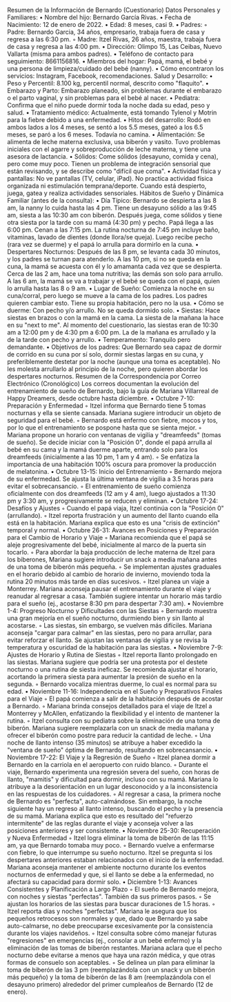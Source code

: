 Resumen de la Información de Bernardo (Cuestionario)
Datos Personales y Familiares:
• Nombre del hijo: Bernardo García Rivas.
• Fecha de Nacimiento: 12 de enero de 2022.
• Edad: 8 meses, casi 9.
• Padres:
    ◦ Padre: Bernardo Garcia, 34 años, empresario, trabaja fuera de casa y regresa a las 6:30 pm.
    ◦ Madre: Itzel Rivas, 26 años, maestra, trabaja fuera de casa y regresa a las 4:00 pm.
• Dirección: Olimpo 15, Las Ceibas, Nuevo Vallarta (misma para ambos padres).
• Teléfono de contacto para seguimiento: 8661156816.
• Miembros del hogar: Papá, mamá, el bebé y una persona de limpieza/cuidado del bebé (nanny).
• Cómo encontraron los servicios: Instagram, Facebook, recomendaciones.
Salud y Desarrollo:
• Peso y Percentil: 8.100 kg, percentil normal, descrito como "flaquito".
• Embarazo y Parto: Embarazo planeado, sin problemas durante el embarazo o el parto vaginal, y sin problemas para el bebé al nacer.
• Pediatra: Confirma que el niño puede dormir toda la noche dada su edad, peso y salud.
• Tratamiento médico: Actualmente, está tomando Tylenol y Motrin para la fiebre debido a una enfermedad.
• Hitos del desarrollo: Rodó en ambos lados a los 4 meses, se sentó a los 5.5 meses, gateó a los 6.5 meses, se paró a los 6 meses. Todavía no camina.
• Alimentación: Se alimenta de leche materna exclusiva, usa biberón y vasito. Tuvo problemas iniciales con el agarre y sobreproducción de leche materna, y tiene una asesora de lactancia.
• Sólidos: Come sólidos (desayuno, comida y cena), pero come muy poco. Tienen un problema de integración sensorial que están revisando, y se describe como "difícil que coma".
• Actividad física y pantallas: No ve pantallas (TV, celular, iPad). No practica actividad física organizada ni estimulación temprana/deporte. Cuando está despierto, juega, gatea y realiza actividades sensoriales.
Hábitos de Sueño y Dinámica Familiar (antes de la consulta):
• Día Típico: Bernardo se despierta a las 8 am, la nanny lo cuida hasta las 4 pm. Tiene un desayuno sólido a las 9:45 am, siesta a las 10:30 am con biberón. Después juega, come sólidos y tiene otra siesta por la tarde con su mamá (4:30 pm) y pecho. Papá llega a las 6:00 pm. Cenan a las 7:15 pm. La rutina nocturna de 7:45 pm incluye baño, vitaminas, lavado de dientes (donde llora/se queja). Luego recibe pecho (rara vez se duerme) y el papá lo arrulla para dormirlo en la cuna.
• Despertares Nocturnos: Después de las 8 pm, se levanta cada 30 minutos, y los padres se turnan para atenderlo. A las 10 pm, si no se queda en la cuna, la mamá se acuesta con él y lo amamanta cada vez que se despierta. Cerca de las 2 am, hace una toma nutritiva; las demás son solo para arrullo. A las 6 am, la mamá se va a trabajar y el bebé se queda con el papá, quien lo arrulla hasta las 8 o 9 am.
• Lugar de Sueño: Comienza la noche en su cuna/corral, pero luego se mueve a la cama de los padres. Los padres quieren cambiar esto. Tiene su propia habitación, pero no la usa.
• Cómo se duerme: Con pecho y/o arrullo. No se queda dormido solo.
• Siestas: Hace siestas en brazos o con la mamá en la cama. La siesta de la mañana la hace en su "next to me". Al momento del cuestionario, las siestas eran de 10:30 am a 12:00 pm y de 4:30 pm a 6:00 pm. La de la mañana es arrullado y la de la tarde con pecho y arrullo.
• Temperamento: Tranquilo pero demandante.
• Objetivos de los padres: Que Bernardo sea capaz de dormir de corrido en su cuna por sí solo, dormir siestas largas en su cuna, y preferiblemente destetar por la noche (aunque una toma es aceptable). No les molesta arrullarlo al principio de la noche, pero quieren abordar los despertares nocturnos.
Resumen de la Correspondencia por Correo Electrónico (Cronológico)
Los correos documentan la evolución del entrenamiento de sueño de Bernardo, bajo la guía de Mariana Villarreal de Happy Dreamers, desde octubre hasta diciembre.
• Octubre 7-10: Preparación y Enfermedad
    ◦ Itzel informa que Bernardo tiene 5 tomas nocturnas y ella se siente cansada. Mariana sugiere introducir un objeto de seguridad para el bebé.
    ◦ Bernardo está enfermo con fiebre, mocos y tos, por lo que el entrenamiento se pospone hasta que se sienta mejor.
    ◦ Mariana propone un horario con ventanas de vigilia y "dreamfeeds" (tomas de sueño). Se decide iniciar con la "Posición 0", donde el papá arrulla al bebé en su cama y la mamá duerme aparte, entrando solo para los dreamfeeds (inicialmente a las 10 pm, 1 am y 4 am).
    ◦ Se enfatiza la importancia de una habitación 100% oscura para promover la producción de melatonina.
• Octubre 13-15: Inicio del Entrenamiento
    ◦ Bernardo mejora de su enfermedad. Se ajusta la última ventana de vigilia a 3.5 horas para evitar el sobrecansancio.
    ◦ El entrenamiento de sueño comienza oficialmente con dos dreamfeeds (12 am y 4 am), luego ajustados a 11:30 pm y 3:30 am, y progresivamente se reducen y eliminan.
• Octubre 17-24: Desafíos y Ajustes
    ◦ Cuando el papá viaja, Itzel continúa con la "Posición 0" (arrullando).
    ◦ Itzel reporta frustración y un aumento del llanto cuando ella está en la habitación. Mariana explica que esto es una "crisis de extinción" temporal y normal.
• Octubre 26-31: Avances en Posiciones y Preparación para el Cambio de Horario y Viaje
    ◦ Mariana recomienda que el papá se aleje progresivamente del bebé, inicialmente al marco de la puerta sin tocarlo.
    ◦ Para abordar la baja producción de leche materna de Itzel para los biberones, Mariana sugiere introducir un snack a media mañana antes de una toma de biberón más pequeña.
    ◦ Se implementan ajustes graduales en el horario debido al cambio de horario de invierno, moviendo toda la rutina 20 minutos más tarde en días sucesivos.
    ◦ Itzel planea un viaje a Monterrey. Mariana aconseja pausar el entrenamiento durante el viaje y reanudar al regresar a casa. También sugiere intentar un horario más tardío para el sueño (ej., acostarse 8:30 pm para despertar 7:30 am).
• Noviembre 1-4: Progreso Nocturno y Dificultades con las Siestas
    ◦ Bernardo muestra una gran mejoría en el sueño nocturno, durmiendo bien y sin llanto al acostarse.
    ◦ Las siestas, sin embargo, se vuelven más difíciles. Mariana aconseja "cargar para calmar" en las siestas, pero no para arrullar, para evitar reforzar el llanto. Se ajustan las ventanas de vigilia y se revisa la temperatura y oscuridad de la habitación para las siestas.
• Noviembre 7-9: Ajustes de Horario y Rutina de Siestas
    ◦ Itzel reporta llanto prolongado en las siestas. Mariana sugiere que podría ser una protesta por el destete nocturno o una rutina de siesta ineficaz. Se recomienda ajustar el horario, acortando la primera siesta para aumentar la presión de sueño en la segunda.
    ◦ Bernardo vocaliza mientras duerme, lo cual es normal para su edad.
• Noviembre 11-16: Independencia en el Sueño y Preparativos Finales para el Viaje
    ◦ El papá comienza a salir de la habitación después de acostar a Bernardo.
    ◦ Mariana brinda consejos detallados para el viaje de Itzel a Monterrey y McAllen, enfatizando la flexibilidad y el intento de mantener la rutina.
    ◦ Itzel consulta con su pediatra sobre la eliminación de una toma de biberón. Mariana sugiere reemplazarla con un snack de media mañana y ofrecer el biberón como postre para reducir la cantidad de leche.
    ◦ Una noche de llanto intenso (35 minutos) se atribuye a haber excedido la "ventana de sueño" óptima de Bernardo, resultando en sobrecansancio.
• Noviembre 17-22: El Viaje y la Regresión de Sueño
    ◦ Itzel planea dormir a Bernardo en la carriola en el aeropuerto con ruido blanco.
    ◦ Durante el viaje, Bernardo experimenta una regresión severa del sueño, con horas de llanto, "mamitis" y dificultad para dormir, incluso con su mamá. Mariana lo atribuye a la desorientación en un lugar desconocido y a la inconsistencia en las respuestas de los cuidadores.
    ◦ Al regresar a casa, la primera noche de Bernardo es "perfecta", auto-calmándose. Sin embargo, la noche siguiente hay un regreso al llanto intenso, buscando el pecho y la presencia de su mamá. Mariana explica que esto es resultado del "refuerzo intermitente" de las reglas durante el viaje y aconseja volver a las posiciones anteriores y ser consistente.
• Noviembre 25-30: Recuperación y Nueva Enfermedad
    ◦ Itzel logra eliminar la toma de biberón de las 11:15 am, ya que Bernardo tomaba muy poco.
    ◦ Bernardo vuelve a enfermarse con fiebre, lo que interrumpe su sueño nocturno. Itzel se pregunta si los despertares anteriores estaban relacionados con el inicio de la enfermedad. Mariana aconseja mantener el ambiente nocturno durante los eventos nocturnos de enfermedad y que, si el llanto se debe a la enfermedad, no afectará su capacidad para dormir solo.
• Diciembre 1-13: Avances Consistentes y Planificación a Largo Plazo
    ◦ El sueño de Bernardo mejora, con noches y siestas "perfectas". También da sus primeros pasos.
    ◦ Se ajustan los horarios de las siestas para buscar duraciones de 1.5 horas.
    ◦ Itzel reporta días y noches "perfectas". Mariana le asegura que los pequeños retrocesos son normales y que, dado que Bernardo ya sabe auto-calmarse, no debe preocuparse excesivamente por la consistencia durante los viajes navideños.
    ◦ Itzel consulta sobre cómo manejar futuras "regresiones" en emergencias (ej., consolar a un bebé enfermo) y la eliminación de las tomas de biberón restantes. Mariana aclara que el pecho nocturno debe evitarse a menos que haya una razón médica, y que otras formas de consuelo son aceptables.
    ◦ Se delinea un plan para eliminar la toma de biberón de las 3 pm (reemplazándola con un snack y un biberón más pequeño) y la toma de biberón de las 8 am (reemplazándola con el desayuno primero) alrededor del primer cumpleaños de Bernardo (12 de enero).
